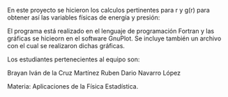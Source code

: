 En este proyecto se hicieron los calculos pertinentes para r y g(r) para obtener así
las variables físicas de energía y presión:

El programa está realizado en el lenguaje de programación Fortran y las gráficas se hicieorn en el software GnuPlot. Se incluye también un archivo con el cual se realizaron dichas gráficas.

Los estudiantes pertenecientes al equipo son:

Brayan Iván de la Cruz Martínez
Ruben Dario Navarro López

Materia: Aplicaciones de la Física Estadística.